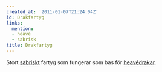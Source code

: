 ```yaml
---
created_at: '2011-01-07T21:24:04Z'
id: Drakfartyg
links:
  mention:
  - heavé
  - sabrisk
title: Drakfartyg
---
```


Stort [sabriskt] fartyg som fungerar som bas för [heavédrakar].

  [sabriskt]: sabrisk
  [heavédrakar]: heavé
